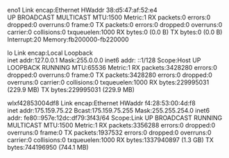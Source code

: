 eno1      Link encap:Ethernet  HWaddr 38:d5:47:af:52:e4  
          UP BROADCAST MULTICAST  MTU:1500  Metric:1
          RX packets:0 errors:0 dropped:0 overruns:0 frame:0
          TX packets:0 errors:0 dropped:0 overruns:0 carrier:0
          collisions:0 txqueuelen:1000 
          RX bytes:0 (0.0 B)  TX bytes:0 (0.0 B)
          Interrupt:20 Memory:fb200000-fb220000 

lo        Link encap:Local Loopback  
          inet addr:127.0.0.1  Mask:255.0.0.0
          inet6 addr: ::1/128 Scope:Host
          UP LOOPBACK RUNNING  MTU:65536  Metric:1
          RX packets:3428280 errors:0 dropped:0 overruns:0 frame:0
          TX packets:3428280 errors:0 dropped:0 overruns:0 carrier:0
          collisions:0 txqueuelen:1000 
          RX bytes:229995031 (229.9 MB)  TX bytes:229995031 (229.9 MB)

wlxf42853004df8 Link encap:Ethernet  HWaddr f4:28:53:00:4d:f8  
          inet addr:175.159.75.22  Bcast:175.159.75.255  Mask:255.255.254.0
          inet6 addr: fe80::957e:12dc:df79:3f43/64 Scope:Link
          UP BROADCAST RUNNING MULTICAST  MTU:1500  Metric:1
          RX packets:3356288 errors:0 dropped:0 overruns:0 frame:0
          TX packets:1937532 errors:0 dropped:0 overruns:0 carrier:0
          collisions:0 txqueuelen:1000 
          RX bytes:1337940897 (1.3 GB)  TX bytes:744196950 (744.1 MB)

